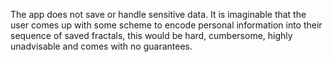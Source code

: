 The app does not save or handle sensitive data. It is imaginable that the user comes up with some scheme to encode personal information into their sequence of saved fractals, this would be hard, cumbersome, highly unadvisable and comes with no guarantees.
